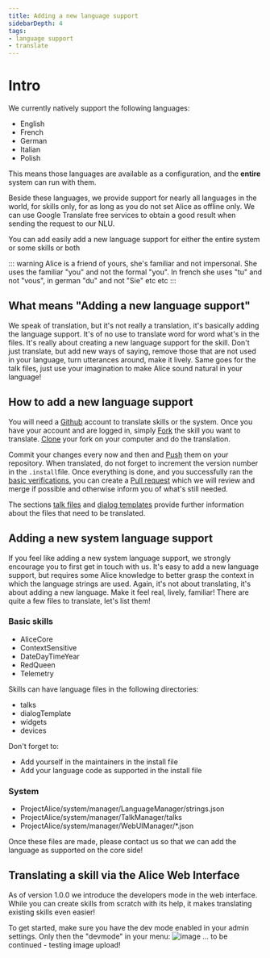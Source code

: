 ```yaml
---
title: Adding a new language support
sidebarDepth: 4
tags:
- language support
- translate
---
```


# Intro
We currently natively support the following languages:
- English
- French
- German
- Italian
- Polish

This means those languages are available as a configuration, and the **entire** system can run with them.

Beside these languages, we provide support for nearly all languages in the world, for skills only, for as long as you do not set Alice as offline only. We can use Google Translate free services to obtain a good result when sending the request to our NLU.

You can add easily add a new language support for either the entire system or some skills or both

::: warning
Alice is a friend of yours, she's familiar and not impersonal. She uses the familiar "you" and not the formal "you". In french she uses "tu" and not "vous", in german "du" and not "Sie" etc etc
:::

## What means "Adding a new language support"
We speak of translation, but it's not really a translation, it's basically adding the language support. It's of no use to translate word for word what's in the files. It's really about creating a new language support for the skill. Don't just translate, but add new ways of saying, remove those that are not used in your language, turn utterances around, make it lively. Same goes for the talk files, just use your imagination to make Alice sound natural in your language!

## How to add a new language support
You will need a [Github](https://github.com) account to translate skills or the system. Once you have your account and are logged in, simply [Fork](https://help.github.com/en/github/getting-started-with-github/fork-a-repo) the skill you want to translate. [Clone](https://help.github.com/en/github/creating-cloning-and-archiving-repositories/cloning-a-repository-from-github) your fork on your computer and do the translation.

Commit your changes every now and then and [Push](https://help.github.com/en/github/using-git/pushing-commits-to-a-remote-repository) them on your repository. When translated, do not forget to increment the version number in the `.install`file. Once everything is done, and you successfully ran the [basic verifications](../skill-development/publishing-to-skill-store.md), you can create a [Pull request](https://help.github.com/en/github/collaborating-with-issues-and-pull-requests/creating-a-pull-request-from-a-fork) which we will review and merge if possible and otherwise inform you of what's still needed.


The sections [talk files](../skill-development/talk-file.md) and [dialog templates](../skill-development/dialog-template.md) provide further information about the files that need to be translated.

## Adding a new system language support
If you feel like adding a new system language support, we strongly encourage you to first get in touch with us. It's easy to add a new language support, but requires some Alice knowledge to better grasp the context in which the language strings are used. Again, it's not about translating, it's about adding a new language. Make it feel real, lively, familiar! There are quite a few files to translate, let's list them!

### Basic skills

- AliceCore
- ContextSensitive
- DateDayTimeYear
- RedQueen
- Telemetry

Skills can have language files in the following directories:
- talks
- dialogTemplate
- widgets
- devices

Don't forget to:

- Add yourself in the maintainers in the install file
- Add your language code as supported in the install file

### System

- ProjectAlice/system/manager/LanguageManager/strings.json
- ProjectAlice/system/manager/TalkManager/talks
- ProjectAlice/system/manager/WebUIManager/*.json

Once these files are made, please contact us so that we can add the language as supported on the core side!

## Translating a skill via the Alice Web Interface
As of version 1.0.0 we introduce the developers mode in the web interface. While you can create skills from scratch with its help, it makes translating existing skills even easier!

To get started, make sure you have the dev mode enabled in your admin settings. Only then the "devmode" in your menu:
![image](https://user-images.githubusercontent.com/41761223/149407452-d94e4e79-27c4-4d84-9ee0-f4e7604f5c81.png)
... to be continued - testing image upload!
